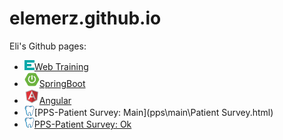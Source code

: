 # elemerz.github.io
Eli's Github pages:
- ![Web Training](webtraining\favicon.png)[Web Training](webtraining\webtraining.html)
- ![SpringBoot](springboot\favicon.png)[SpringBoot](springboot\springboot.html)
- ![Angular](angular\favicon.png)[Angular](angular\angular.html)
- ![PPS](pps\main\favicon-16x16.png)[PPS-Patient Survey: Main](pps\main\Patient Survey.html)
- ![PPS](pps\ok\favicon-16x16.png)[PPS-Patient Survey: Ok](pps/ok/PPSOkPage.html)
